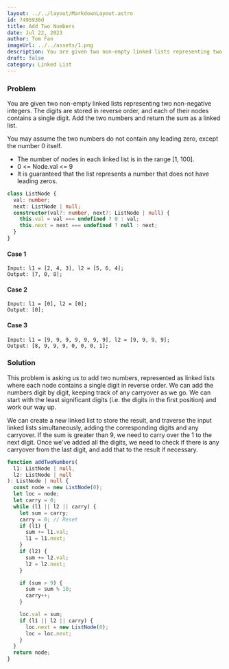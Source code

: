```yaml
---
layout: ../../layout/MarkdownLayout.astro
id: 7495936d
title: Add Two Numbers
date: Jul 22, 2023
author: Tom Fan
imageUrl: ../../assets/1.png
description: You are given two non-empty linked lists representing two non-negative integers. The digits are stored in reverse order, and each of their nodes contains a single digit. Add the two numbers and return the sum as a linked list.
draft: false
category: Linked List
---
```


### Problem

You are given two non-empty linked lists representing two non-negative integers. The digits are stored in reverse order, and each of their nodes contains a single digit. Add the two numbers and return the sum as a linked list.

You may assume the two numbers do not contain any leading zero, except the number 0 itself.

- The number of nodes in each linked list is in the range [1, 100].
- 0 <= Node.val <= 9
- It is guaranteed that the list represents a number that does not have leading zeros.

```typescript
class ListNode {
  val: number;
  next: ListNode | null;
  constructor(val?: number, next?: ListNode | null) {
    this.val = val === undefined ? 0 : val;
    this.next = next === undefined ? null : next;
  }
}
```

#### Case 1

```
Input: l1 = [2, 4, 3], l2 = [5, 6, 4];
Output: [7, 0, 8];
```

#### Case 2

```
Input: l1 = [0], l2 = [0];
Output: [0];
```

#### Case 3

```
Input: l1 = [9, 9, 9, 9, 9, 9, 9], l2 = [9, 9, 9, 9];
Output: [8, 9, 9, 9, 0, 0, 0, 1];
```

### Solution

This problem is asking us to add two numbers, represented as linked lists where each node contains a single digit in reverse order. We can add the numbers digit by digit, keeping track of any carryover as we go. We can start with the least significant digits (i.e. the digits in the first position) and work our way up.

We can create a new linked list to store the result, and traverse the input linked lists simultaneously, adding the corresponding digits and any carryover. If the sum is greater than 9, we need to carry over the 1 to the next digit. Once we've added all the digits, we need to check if there is any carryover from the last digit, and add that to the result if necessary.

```typescript
function addTwoNumbers(
  l1: ListNode | null,
  l2: ListNode | null
): ListNode | null {
  const node = new ListNode(0);
  let loc = node;
  let carry = 0;
  while (l1 || l2 || carry) {
    let sum = carry;
    carry = 0; // Reset
    if (l1) {
      sum += l1.val;
      l1 = l1.next;
    }
    if (l2) {
      sum += l2.val;
      l2 = l2.next;
    }

    if (sum > 9) {
      sum = sum % 10;
      carry++;
    }

    loc.val = sum;
    if (l1 || l2 || carry) {
      loc.next = new ListNode(0);
      loc = loc.next;
    }
  }
  return node;
}
```
